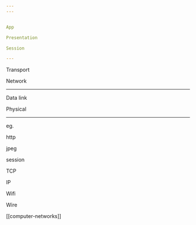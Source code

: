 ```yaml
---
--- 


App

Presentation 

Session 

---
```


Transport 

Network 

---

Data link

Physical



---

eg.

http

jpeg

session 

TCP 

IP

Wifi

Wire 



[[computer-networks]]